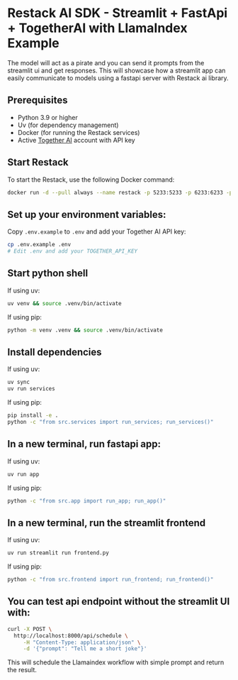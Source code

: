 # Restack AI SDK - Streamlit + FastApi + TogetherAI with LlamaIndex Example

The model will act as a pirate and you can send it prompts from the streamlit ui and get responses. This will showcase how a streamlit app can easily communicate to models using a fastapi server with Restack ai library.

## Prerequisites

- Python 3.9 or higher
- Uv (for dependency management)
- Docker (for running the Restack services)
- Active [Together AI](https://together.ai) account with API key

## Start Restack

To start the Restack, use the following Docker command:

```bash
docker run -d --pull always --name restack -p 5233:5233 -p 6233:6233 -p 7233:7233 ghcr.io/restackio/restack:main
```

## Set up your environment variables:

Copy `.env.example` to `.env` and add your Together AI API key:

```bash
cp .env.example .env
# Edit .env and add your TOGETHER_API_KEY
```

## Start python shell

If using uv:

```bash
uv venv && source .venv/bin/activate
```

If using pip:

```bash
python -m venv .venv && source .venv/bin/activate
```

## Install dependencies

If using uv:

```bash
uv sync
uv run services
```

If using pip:

```bash
pip install -e .
python -c "from src.services import run_services; run_services()"
```

## In a new terminal, run fastapi app:

If using uv:

```bash
uv run app
```

If using pip:

```bash
python -c "from src.app import run_app; run_app()"
```

## In a new terminal, run the streamlit frontend

If using uv:

```bash
uv run streamlit run frontend.py
```

If using pip:

```bash
python -c "from src.frontend import run_frontend; run_frontend()"
```

## You can test api endpoint without the streamlit UI with:

```bash
curl -X POST \
  http://localhost:8000/api/schedule \
     -H "Content-Type: application/json" \
     -d '{"prompt": "Tell me a short joke"}'
```

This will schedule the Llamaindex workflow with simple prompt and return the result.
